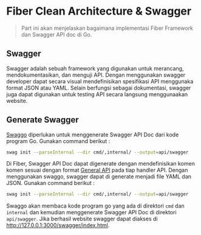 # Fiber Clean Architecture & Swagger

> Part ini akan menjelaskan bagaimana implementasi Fiber Framework dan Swagger API doc di Go.

## Swagger

Swagger adalah sebuah framework yang digunakan untuk merancang, mendokumentasikan, dan menguji API. Dengan menggunakan
swagger developer dapat secara visual mendefinisikan spesifikasi API menggunaka format JSON atau YAML. Selain berfungsi
sebagai dokumentasi, swagger juga dapat digunakan untuk testing API secara langsung menggunaakan website.

## Generate Swagger

[Swaggo](https://github.com/swaggo/swag) diperlukan untuk menggenerate Swagger API Doc dari kode program Go. Gunakan
command berikut :

```bash
swag init --parseInternal --dir cmd/,internal/ --output=api/swagger
```

Di Fiber, Swagger API Doc dapat digenerate dengan mendefinisikan komen komen sesuai dengan
format [General API](https://github.com/swaggo/swag?tab=readme-ov-file#general-api-info) pada tiap handler API. Dengan
menggunakan swaggo, swagger dapat di generate menjadi file YAML dan JSON. Gunakan command berikut :

```bash
swag init --parseInternal --dir cmd/,internal/ --output=api/swagger
```

Swaggo akan membaca kode program go yang ada di direktori `cmd` dan `internal` dan kemudian menggenerate Swagger API Doc
di direktori `api/swagger`. Jika berhasil website swagger dapat diakses di http://127.0.0.1:3000/swagger/index.html.